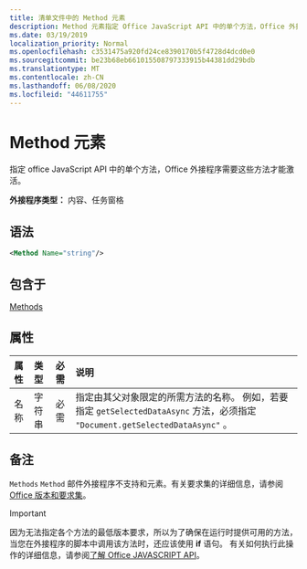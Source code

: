 ```yaml
---
title: 清单文件中的 Method 元素
description: Method 元素指定 Office JavaScript API 中的单个方法，Office 外接程序需要这些方法才能激活。
ms.date: 03/19/2019
localization_priority: Normal
ms.openlocfilehash: c3531475a920fd24ce8390170b5f4728d4dcd0e0
ms.sourcegitcommit: be23b68eb661015508797333915b44381dd29bdb
ms.translationtype: MT
ms.contentlocale: zh-CN
ms.lasthandoff: 06/08/2020
ms.locfileid: "44611755"
---
```

# <a name="method-element"></a>Method 元素

指定 office JavaScript API 中的单个方法，Office 外接程序需要这些方法才能激活。

**外接程序类型：** 内容、任务窗格

## <a name="syntax"></a>语法

```XML
<Method Name="string"/>
```

## <a name="contained-in"></a>包含于

[Methods](methods.md)

## <a name="attributes"></a>属性

|**属性**|**类型**|**必需**|**说明**|
|:-----|:-----|:-----|:-----|
|名称|字符串|必需|指定由其父对象限定的所需方法的名称。 例如，若要指定 `getSelectedDataAsync` 方法，必须指定 `"Document.getSelectedDataAsync"` 。|

## <a name="remarks"></a>备注

`Methods` `Method` 邮件外接程序不支持和元素。有关要求集的详细信息，请参阅[Office 版本和要求集](../../develop/office-versions-and-requirement-sets.md)。

> [!IMPORTANT]
> 因为无法指定各个方法的最低版本要求，所以为了确保在运行时提供可用的方法，当您在外接程序的脚本中调用该方法时，还应该使用 **if** 语句。 有关如何执行此操作的详细信息，请参阅[了解 Office JAVASCRIPT API](../../develop/understanding-the-javascript-api-for-office.md)。
